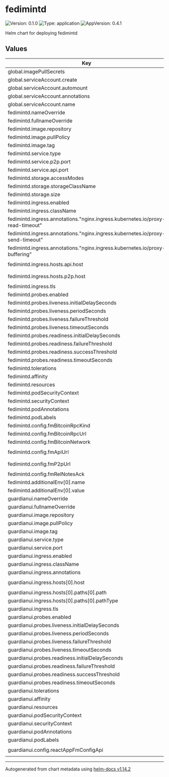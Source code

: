 # fedimintd

![Version: 0.1.0](https://img.shields.io/badge/Version-0.1.0-informational?style=flat-square) ![Type: application](https://img.shields.io/badge/Type-application-informational?style=flat-square) ![AppVersion: 0.4.1](https://img.shields.io/badge/AppVersion-0.4.1-informational?style=flat-square)

Helm chart for deploying fedimintd

## Values

| Key | Type | Default | Description |
|-----|------|---------|-------------|
| global.imagePullSecrets | list | `[]` |  |
| global.serviceAccount.create | bool | `false` |  |
| global.serviceAccount.automount | bool | `true` |  |
| global.serviceAccount.annotations | object | `{}` |  |
| global.serviceAccount.name | string | `""` |  |
| fedimintd.nameOverride | string | `""` |  |
| fedimintd.fullnameOverride | string | `""` |  |
| fedimintd.image.repository | string | `"fedimint/fedimintd"` |  |
| fedimintd.image.pullPolicy | string | `"IfNotPresent"` |  |
| fedimintd.image.tag | string | `"v0.4.1"` |  |
| fedimintd.service.type | string | `"ClusterIP"` |  |
| fedimintd.service.p2p.port | int | `8173` |  |
| fedimintd.service.api.port | int | `8174` |  |
| fedimintd.storage.accessModes | string | `"ReadWriteOnce"` |  |
| fedimintd.storage.storageClassName | string | `""` |  |
| fedimintd.storage.size | string | `"5Gi"` |  |
| fedimintd.ingress.enabled | bool | `false` |  |
| fedimintd.ingress.className | string | `""` |  |
| fedimintd.ingress.annotations."nginx.ingress.kubernetes.io/proxy-read-timeout" | string | `"3600"` |  |
| fedimintd.ingress.annotations."nginx.ingress.kubernetes.io/proxy-send-timeout" | string | `"3600"` |  |
| fedimintd.ingress.annotations."nginx.ingress.kubernetes.io/proxy-buffering" | string | `"off"` |  |
| fedimintd.ingress.hosts.api.host | string | `"api.fedimintd-1.mydomain.com"` |  |
| fedimintd.ingress.hosts.p2p.host | string | `"p2p.fedimintd-1.mydomain.com"` |  |
| fedimintd.ingress.tls | list | `[]` |  |
| fedimintd.probes.enabled | bool | `true` |  |
| fedimintd.probes.liveness.initialDelaySeconds | int | `21` |  |
| fedimintd.probes.liveness.periodSeconds | int | `10` |  |
| fedimintd.probes.liveness.failureThreshold | int | `5` |  |
| fedimintd.probes.liveness.timeoutSeconds | int | `1` |  |
| fedimintd.probes.readiness.initialDelaySeconds | int | `5` |  |
| fedimintd.probes.readiness.failureThreshold | int | `5` |  |
| fedimintd.probes.readiness.successThreshold | int | `2` |  |
| fedimintd.probes.readiness.timeoutSeconds | int | `1` |  |
| fedimintd.tolerations | list | `[]` |  |
| fedimintd.affinity | object | `{}` |  |
| fedimintd.resources | object | `{}` |  |
| fedimintd.podSecurityContext | object | `{}` |  |
| fedimintd.securityContext | object | `{}` |  |
| fedimintd.podAnnotations | object | `{}` |  |
| fedimintd.podLabels | object | `{}` |  |
| fedimintd.config.fmBitcoinRpcKind | string | `"esplora"` |  |
| fedimintd.config.fmBitcoinRpcUrl | string | `"https://mutinynet.com/api/"` |  |
| fedimintd.config.fmBitcoinNetwork | string | `"signet"` |  |
| fedimintd.config.fmApiUrl | string | `"ws://api.fedimintd-1.mydomain.com"` |  |
| fedimintd.config.fmP2pUrl | string | `"fedimint://p2p.fedimintd-1.mydomain.com"` |  |
| fedimintd.config.fmRelNotesAck | string | `"0_4_xyz"` |  |
| fedimintd.additionalEnv[0].name | string | `"RUST_LOG"` |  |
| fedimintd.additionalEnv[0].value | string | `"debug"` |  |
| guardianui.nameOverride | string | `""` |  |
| guardianui.fullnameOverride | string | `""` |  |
| guardianui.image.repository | string | `"fedimintui/guardian-ui"` |  |
| guardianui.image.pullPolicy | string | `"IfNotPresent"` |  |
| guardianui.image.tag | string | `"0.4.1"` |  |
| guardianui.service.type | string | `"ClusterIP"` |  |
| guardianui.service.port | int | `3000` |  |
| guardianui.ingress.enabled | bool | `false` |  |
| guardianui.ingress.className | string | `""` |  |
| guardianui.ingress.annotations | object | `{}` |  |
| guardianui.ingress.hosts[0].host | string | `"web.fedimint-1.mydomain.com"` |  |
| guardianui.ingress.hosts[0].paths[0].path | string | `"/"` |  |
| guardianui.ingress.hosts[0].paths[0].pathType | string | `"ImplementationSpecific"` |  |
| guardianui.ingress.tls | list | `[]` |  |
| guardianui.probes.enabled | bool | `true` |  |
| guardianui.probes.liveness.initialDelaySeconds | int | `10` |  |
| guardianui.probes.liveness.periodSeconds | int | `10` |  |
| guardianui.probes.liveness.failureThreshold | int | `5` |  |
| guardianui.probes.liveness.timeoutSeconds | int | `1` |  |
| guardianui.probes.readiness.initialDelaySeconds | int | `5` |  |
| guardianui.probes.readiness.failureThreshold | int | `5` |  |
| guardianui.probes.readiness.successThreshold | int | `2` |  |
| guardianui.probes.readiness.timeoutSeconds | int | `1` |  |
| guardianui.tolerations | list | `[]` |  |
| guardianui.affinity | object | `{}` |  |
| guardianui.resources | object | `{}` |  |
| guardianui.podSecurityContext | object | `{}` |  |
| guardianui.securityContext | object | `{}` |  |
| guardianui.podAnnotations | object | `{}` |  |
| guardianui.podLabels | object | `{}` |  |
| guardianui.config.reactAppFmConfigApi | string | `"ws://api.fedimintd-1.mydomain.com"` |  |

----------------------------------------------
Autogenerated from chart metadata using [helm-docs v1.14.2](https://github.com/norwoodj/helm-docs/releases/v1.14.2)
